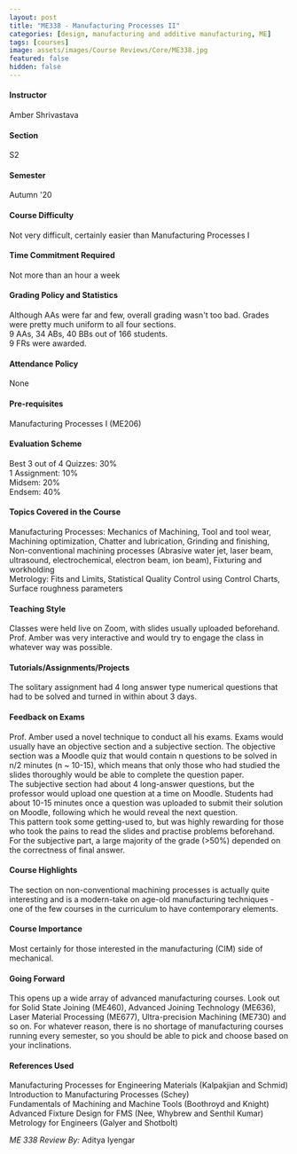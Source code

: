 ```yaml
---
layout: post
title: "ME338 - Manufacturing Processes II"
categories: [design, manufacturing and additive manufacturing, ME]
tags: [courses]
image: assets/images/Course Reviews/Core/ME338.jpg
featured: false
hidden: false
---
```


#### Instructor
Amber Shrivastava

#### Section
S2

#### Semester
Autumn '20

#### Course Difficulty
Not very difficult, certainly easier than Manufacturing Processes I

#### Time Commitment Required
Not more than an hour a week

#### Grading Policy and Statistics
Although AAs were far and few, overall grading wasn't too bad. Grades were pretty much uniform to all four sections.  
9 AAs, 34 ABs, 40 BBs out of 166 students.  
9 FRs were awarded.  


#### Attendance Policy
None

#### Pre-requisites
Manufacturing Processes I (ME206)

#### Evaluation Scheme
Best 3 out of 4 Quizzes: 30%  
1 Assignment: 10%  
Midsem: 20%  
Endsem: 40%

#### Topics Covered in the Course
Manufacturing Processes: Mechanics of Machining, Tool and tool wear, Machining optimization, Chatter and lubrication, Grinding and finishing, Non-conventional machining processes (Abrasive water jet, laser beam, ultrasound, electrochemical, electron beam, ion beam), Fixturing and workholding  
Metrology: Fits and Limits, Statistical Quality Control using Control Charts, Surface roughness parameters

#### Teaching Style
Classes were held live on Zoom, with slides usually uploaded beforehand.  
Prof. Amber was very interactive and would try to engage the class in whatever way was possible.

#### Tutorials/Assignments/Projects
The solitary assignment had 4 long answer type numerical questions that had to be solved and turned in within about 3 days.

#### Feedback on Exams
Prof. Amber used a novel technique to conduct all his exams. Exams would usually have an objective section and a subjective section. The objective section was a Moodle quiz that would contain n questions to be solved in n/2 minutes (n ~ 10-15), which means that only those who had studied the slides thoroughly would be able to complete the question paper.  
The subjective section had about 4 long-answer questions, but the professor would upload one question at a time on Moodle. Students had about 10-15 minutes once a question was uploaded to submit their solution on Moodle, following which he would reveal the next question.  
This pattern took some getting-used to, but was highly rewarding for those who took the pains to read the slides and practise problems beforehand.  
For the subjective part, a large majority of the grade (>50%) depended on the correctness of final answer.

#### Course Highlights
The section on non-conventional machining processes is actually quite interesting and is a modern-take on age-old manufacturing techniques - one of the few courses in the curriculum to have contemporary elements.

#### Course Importance
Most certainly for those interested in the manufacturing (CIM) side of mechanical.

#### Going Forward
This opens up a wide array of advanced manufacturing courses. Look out for Solid State Joining (ME460), Advanced Joining Technology (ME636), Laser Material Processing (ME677), Ultra-precision Machining (ME730) and so on. For whatever reason, there is no shortage of manufacturing courses running every semester, so you should be able to pick and choose based on your inclinations.

#### References Used
Manufacturing Processes for Engineering Materials (Kalpakjian and Schmid)  
Introduction to Manufacturing Processes (Schey)  
Fundamentals of Machining and Machine Tools (Boothroyd and Knight)  
Advanced Fixture Design for FMS (Nee, Whybrew and Senthil Kumar)  
Metrology for Engineers (Galyer and Shotbolt)

*ME 338 Review By:* Aditya Iyengar